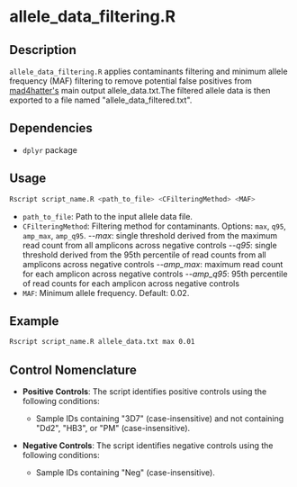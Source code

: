 # allele_data_filtering.R

## Description

`allele_data_filtering.R` applies contaminants filtering and minimum allele frequency (MAF) filtering to remove potential false positives from [mad4hatter's](https://github.com/EPPIcenter/mad4hatter) main output allele_data.txt.The filtered allele data is then exported to a file named "allele_data_filtered.txt".

## Dependencies

- `dplyr` package

## Usage

```bash
Rscript script_name.R <path_to_file> <CFilteringMethod> <MAF>
```

- `path_to_file`: Path to the input allele data file.
- `CFilteringMethod`: Filtering method for contaminants. Options: `max`, `q95`, `amp_max`, `amp_q95`.
--*max*: single threshold derived from the maximum read count from all amplicons across negative controls
--*q95*: single threshold derived from the 95th percentile of read counts from all amplicons across negative controls
--*amp_max*: maximum read count for each amplicon across negative controls
--*amp_q95*:  95th percentile of read counts for each amplicon across negative controls
- `MAF`: Minimum allele frequency. Default: 0.02.

## Example

```bash
Rscript script_name.R allele_data.txt max 0.01
```

## Control Nomenclature

- **Positive Controls**: The script identifies positive controls using the following conditions:
  - Sample IDs containing "3D7" (case-insensitive) and not containing "Dd2", "HB3", or "PM" (case-insensitive).

- **Negative Controls**: The script identifies negative controls using the following conditions:
  - Sample IDs containing "Neg" (case-insensitive).
